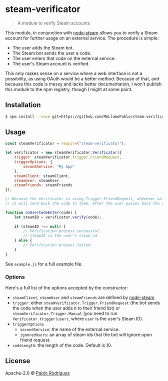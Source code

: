 # steam-verificator
> A module to verify Steam accounts

This module, in conjunction with [node-steam](https://github.com/seishun/node-steam) allows you
to verify a Steam account for further usage on an external service. The procedure is simple:

* The user adds the Steam bot.
* The Steam bot sends the user a code.
* The user enters that code on the external service.
* The user's Steam account is verified.

This only makes sense on a service where a web interface is not a possibility, as using OAuth
would be a better method. Because of that, and because this code is messy and lacks better
documentation, I won't publish this module to the npm registry; though I might at some point.

## Installation

```sh
$ npm install --save git+https://github.com/MeLlamoPablo/steam-verificator.git
```

## Usage

```js
const steamVerificator = require("steam-verificator");

let verificator = new steamVerificator.Verificator({
	trigger: steamVerificator.Trigger.FriendRequest,
	triggerOptions: {
		secondService: "My App"
	},
	steamClient: steamClient,
	steamUser: steamUser,
	steamFriends: steamFriends
});

// Because the Verificator is using Trigger.FriendRequest, whenever an user adds the bot,
// it will send back the code to them. After the user passes back the code:

function onUserCodeEnter(code) {
	let steamID = verificator.verify(code);
	
	if (steamID !== null) {
	    // Verification process successful.
	    // steamID is the user's steam id.
	} else {
	    // Verification process failed.
	}
}
```

See `example.js` for a full example file.

### Options

Here's a full list of the options accepted by the constructor:

* `steamClient`, `steamUser` and `steamFriends` are defined by
[node-steam](https://github.com/seishun/node-steam).
* `trigger`: either `steamVerificator.Trigger.FriendRequest` (the bot sends the code when the
user adds it to their friend list) or `steamVerificator.Trigger.Manual` (you need to run
`Verificator.trigger(user)`, where `user` is the user's Steam ID).
* `triggerOptions`
	* `secondService`: the name of the external service.
	* `ignoredUsers`: an array of steam ids that the bot will ignore upon friend request.
* `codeLength`: the length of the code. Default is 10.

## License

Apache-2.0 © [Pablo Rodríguez](https://github.com/MeLlamoPablo)
